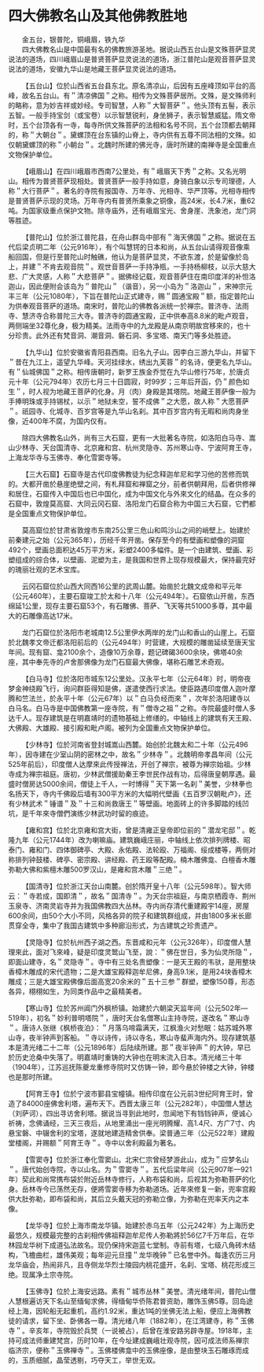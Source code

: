 # 四大佛教名山及其他佛教胜地  

&emsp;&emsp;金五台，银普陀，铜峨眉，铁九华  
&emsp;&emsp;四大佛教名山是中国最有名的佛教旅游圣地。据说山西五台山是文殊菩萨显灵说法的道场，四川峨眉山是普贤菩萨显灵说法的道场，浙江普陀山是观音菩萨显灵说法的道场，安徽九华山是地藏王菩萨显灵说法的道场。  

&emsp;&emsp;【五台山】位於山西省五台县东北。原名清凉山，后因有五座峰顶如平台的高峰，故名五台山。有＂清凉佛国＂之称。相传为文殊菩萨居所。文殊，是文殊师利的略称，意为妙吉祥或妙经。专司智慧，人称＂大智菩萨＂。他头顶有五髻，表示五智。一般手持宝剑（或宝卷）以示智慧锐利，身坐狮子，表示智慧威猛。隋文帝时，五个台顶各有一寺，每寺所供文殊菩萨的法相和名号不同，五个台顶都去朝拜的，称＂大朝台＂。黛螺顶在台东镇的山脊上，寺内供有五尊不同法相的文殊。如仅朝黛螺顶的称＂小朝台＂。北魏时所建的佛光寺，唐时所建的南禅寺是全国重点文物保护单位。  

&emsp;&emsp;【峨眉山】在四川峨眉市西南7公里处，有＂峨眉天下秀＂之称。又名光明山。相传为普贤菩萨现相处。普贤菩萨一般手持如意，身骑白象以示专司理德，人称＂大行菩萨＂。著名的寺院有报国寺、万年寺、光相寺、华严顶等。光相寺相传是普贤菩萨示现的灵场。万年寺内有普贤所乘象之铜像，高24米，长4.7米，重62吨。为国家级重点保护文物。除寺庙外，还有峨眉宝光、舍身崖、洗象池，龙门洞等胜迹。  

&emsp;&emsp;【普陀山】位於浙江普陀县，在舟山群岛中部有＂海天佛国＂之称。据说在五代后梁贞明二年（公元916年），有个叫慧锷的日本和尚，从五台山请得观音像乘船回国，但是行至普陀山时触礁，他认为是菩萨显灵，不欲东渡，於是留像於岛上，并建＂不肯去观音院＂。观世音菩萨一手持净瓶，一手持杨柳枝，以示大慈大悲、广大灵感，人称＂大悲菩萨＂。据佛经记载，观音菩萨住在南印度洋的补怛洛迦山，因此便附会该岛为＂普陀山＂（谐音），另一小岛为＂洛迦山＂，宋神宗元丰三年（公元1080年），下旨在普陀山正式建寺，赐＂圆通宝殿＂额，指定普陀山为供奉观音菩萨的道场。南宋时，普陀山的佛教各派统一於禅宗。普济寺、法雨寺、慧济寺合称普陀三大寺。普济寺的圆通宝殿，正中供奉高8.8米的毗卢观音，两侧端坐32尊化身，极为精美。法雨寺中的九龙殿是从南京明故宫移來的，也十分珍贵。此外还有梵音洞、潮音洞、磐石洞、多宝塔、南天门等多处胜迹。  

&emsp;&emsp;【九华山】位於安徽省青阳县西南。旧名九子山。因李白三游九华山，并留下＂昔在九江上，遥望九华峰。天河挂绿水，绣出九芙蓉＂的名诗，便更名九华山。有＂仙城佛国＂之称。相传唐朝时，新罗王族金乔觉在九华山修行75年，於唐贞元十年（公元794年）农历七月三十日圆寂，时99岁；三年后开函，仍＂颜色如生＂，时人视为地藏王菩萨的化身。月（肉）身殿是其塔院。地藏王菩萨像一般为手捧明珠或手持锡杖，以示＂地狱未空，誓不成佛＂之大愿，故人称＂大愿菩萨＂。祇园寺、化城寺、百岁宫等是九华山名刹。其中百岁宫内有无暇和尚肉身坐像，近400年不腐，为国内仅有。  

&emsp;&emsp;除四大佛教名山外，尚有三大石窟，更有一大批著名寺院，如洛阳白马寺、嵩山少林寺、天台国清寺、北京雍和宫、杭州灵隐寺、苏州寒山寺、宁波阿育王寺，上海龙华寺与玉佛寺、奉化雪窦寺等。  

&emsp;&emsp;【三大石窟】石窟寺是古代印度佛教徒为纪念释迦牟尼和学习他的苦修而筑的。大都开凿於悬崖绝壁之间，有札拜窟和禅窟之分，前者供朝拜用，后者供修禅和居住，石窟传入中国后也已中国化，成为中国文化与外來文化的结晶。在众多的石窟中，敦煌莫高窟、大同云冈石窟、洛阳龙门石窟合称为中国三大石窟，它們都是全国重点文物保护单位。  

&emsp;&emsp;莫高窟位於甘肃省敦煌市东南25公里三危山和鸣沙山之间的峭壁上。始建於前秦建元之始（公元365年），历经千年开凿。保存至今的有壁画和塑像的洞窟492个，壁画总面积达45万平方米，彩塑2400多幅件。是一个由建筑、壁画、彩塑组成的综合体，以壁画、泥塑为主，是我国和世界上现存规模最大，保持最完好的瑰丽壮观的艺术宝库。  

&emsp;&emsp;云冈石窟位於山西大同西16公里的武周山麓。始凿於北魏文成帝和平元年（公元460年），主要石窟竣工於太和十八年（公元494年）。石窟依山开凿，东西绵延1公里，现存主要石窟53个，有石雕佛、菩萨、飞天等共51000多尊，其中最大的石雕像高达17米。  

&emsp;&emsp;龙门石窟位於洛阳市老城南12.5公里伊水两岸的龙门山和香山的山崖上。石窟於北魏孝文帝迁都洛阳前后的（公元494年）时营建，大规模的雕凿延续至唐天宝年间。现有窟、龛2100余个，造像10万余尊，题记碑碣3600余块，佛塔40余座，其中奉先寺的卢舍那佛像为龙门石窟最大佛像，堪称石雕艺术奇观。  

&emsp;&emsp;【白马寺】位於洛阳市城东12公里处。汉永平七年（公元64年）时，明帝夜梦金神绕殿飞行，询问群臣得知是佛，遂遣使西行求法。使臣路遇印度僧人迦叶摩腾和竺法兰，於永平十年（公元67年）以＂白马负经而來＂，次年於洛阳建寺以白马名。白马寺是中国佛教第一座寺院，有＂僧寺之祖＂之称。寺院最盛时僧人多达千人。现存建筑是在明嘉靖时的遗物基础上修缮的。中轴线上的建筑有天王殿、大佛殿、大雄殿、接引殿和毗卢阁。被列为全国重点文物保护单位。  

&emsp;&emsp;【少林寺】位於河南省登封城嵩山西麓。始创於北魏太和二十年（公元496年），因寺建在少室山阴的密林之中，故名＂少林寺＂。北魏明帝孝昌年间（公元525年前后），印度僧人达摩來此传授禅法，开创了禅宗，被尊为禅宗始祖。少林寺成为禅宗祖庭。唐初，少林武僧援助秦王李世民作战有功，后得唐皇朝厚遇。最盛时僧房达5000余间，僧徒上千人，一时博得＂天下第一名刹＂美誉，少林拳也名扬天下，寺内千佛殴后墙有300平方米的大幅明代壁画《五百罗汉朝毗卢》，还有少林武术＂锤谱＂及＂十三和尚救唐王＂等壁画。地面砖上的许多脚踏的线凹坑，是千年來寺僧們演练少林武功时留的痕迹。  

&emsp;&emsp;【雍和宫】位於北京雍和宫大街，曾是清雍正皇帝即位前的＂潜龙宅邸＂。乾隆九年（公元1744年）改为喇嘛庙。建筑巍峨庄丽，中轴线上依次排列牌楼、昭泰门、雍和门、四体御碑亭、大殿、永佑殿、法轮殴、万福阁、绥成楼等，两侧对称排列钟鼓楼、碑亭、密宗殿、讲经殿、药王殴等配殿。楠木雕佛龛、白檀香木雕弥勒大佛和紫檀木雕500罗汉山，是雍和宫木雕＂三绝＂。  

&emsp;&emsp;【国清寺】位於浙江天台山南麓。创於隋开皇十八年（公元598年）。智大师云：＂寺若成，国即清＂，故名＂国清寺＂。为天台宗祖庭，与南京栖霞寺、荆州玉泉寺、济南灵岩寺并为我国佛教四大丛林。寺内尚存清代重建殿宇14座，房屋600余间，由50个大小不同，风格各异的院子和建筑群组成，并由1800多米长廊贯穿全寺，集中了我国古建筑中多种廊沿形式，为古建筑之珍贵遗产。  

&emsp;&emsp;【灵隐寺】位於杭州西子湖之西。东晋咸和元年（公元326年），印度僧人慧理來此，面对飞來峰，疑是印度灵鹫山飞至，說：＂佛在世日，多为仙灵所隐＂，即面山建寺，名＂灵隐寺＂。寺中有三处名贵塑像：一是天王殿的韦驮，是用整块香樟木雕成的宋代遗物；二是大雄宝殿释迦牟尼佛，身高9.1米，是用24块香樟木雕成；三是大雄宝殿佛像后面高宽20余米的＂五十三参＂群塑，塑像150尊，形态各异，栩栩如生，为同类作品中之最精美者。  

&emsp;&emsp;【寒山寺】位於苏州阊门外枫桥镇。始建於六朝梁天监年间（公元502年—519年），初名＂妙利普明塔院＂，唐时天台名僧寒山主持寺院，遂改名＂寒山寺＂。唐诗人张继《枫桥夜泊》：＂月落乌啼霜满天，江枫渔火对愁眠：姑苏城外寒山寺，夜半钟声到客船。＂寺以诗传，诗以寺名，寒山寺蜚声海内外。现存建筑基本是清光绪二十二年（公元1896年）后陆续所建。那＂夜半钟声＂的大钟，早已於历史沧桑中失落了。明嘉靖时重铸的大钟也在明末流入日本。清光绪三十年（1904年），江苏巡抚陈夔龙重修寺院时又仿铸一钟，即今悬於钟楼之大钟，钟楼也是那时所建。  

&emsp;&emsp;【阿育王寺】位於宁波市鄞县宝幢镇。相传印度在公元前3世纪阿育王时，曾造了84000座佛舍利塔，遍布天下。西晋太康三年（公元282年），中国僧人慧达（刘萨诃），四出寻访舍利塔。据说当寻到此地时，忽闻地下有铛铛钟声，便诚心祈祷，念佛诵经，三天三夜后，从地里涌出一座光明腾耀、高1.4尺、方广7寸、内悬宝磐、中辍舍利的宝塔，遂就地建造精舍供奉。梁普通三年（公元522年）建殿堂楼阁，并赐额＂阿育王寺＂。寺中以舍利殿最为著名。  

&emsp;&emsp;【雪窦寺】位於浙江奉化雪窦山。北宋仁宗曾经梦游此山，成为＂应梦名山＂。唐代始创寺院，寺以山名。为＂雪窦寺＂。五代后梁年间（公元907年—921年）契此和尚常携布袋於附近岳林寺修行，人称布袋和尚，后视其为弥勒菩萨的化身。岳林寺今已荡然无存，便將雪窦寺移为弥勒道场。近年來修复一新，兜率宫殿供大肚弥勒，即布袋和尚，其后立头戴天冠的弥勒立像，为弥勒在兜率天内之本像。  

&emsp;&emsp;【龙华寺】位於上海市南龙华镇。始建於赤乌五年（公元242年）为上海历史最悠久，规模最完整的古刹相传佛祖释迦牟尼传人弥勒將於56亿7千万年后，在华林园龙华树下成道弘法故名。现仍保持宋迦蓝七堂制。寺前有塔，七级八角砖木结构，飞檐曲栏，雄伟美观；每年迎元旦撞＂龙华晚钟＂已名誉中外。每逢农历三月龙华庙会，热闹非凡，且寺侧龙华烈士陵园内桃花盛开，名刹、宝塔、桃花形成三绝。现属净土宗寺院。  

&emsp;&emsp;【玉佛寺】位於上海安远路。素有＂城市丛林＂美誉。清光绪年间，普陀山僧人慧根遍访天下名山至缅甸求佛，得缅甸华侨陈君普资助，雕饰玉佛5尊。回岛途经上海，因轮船无起重机，高约1.92米，重达1吨的坐佛无法上船，便应上海佛教徒的请求，留下坐、卧佛各一尊。清光绪八年（1882年），在江湾建寺，称＂玉佛寺＂。辛亥年，寺院毁於兵燹（一说被占），后曾在淮安路另辟寺屋。1918年，主持可成法师重建梵宫，历时10年，在今址建成巍峨壮观寺院，因可成法师系禅宗临济宗，便称＂玉佛禅寺＂。玉佛楼佛龛中的玉佛座像，是由整块玉石雕琢而成的，玉质细腻，晶莹透剔，巧夺天工，举世无双。  

